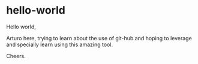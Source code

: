 # hello-world

Hello world,

Arturo here, trying to learn about the use of git-hub and hoping to leverage and specially learn using this amazing tool.

Cheers.
